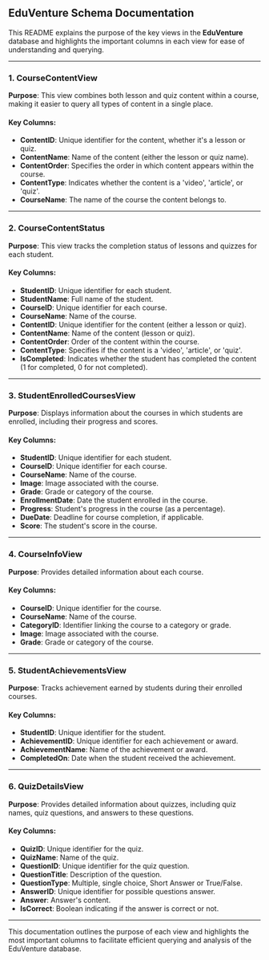 ## EduVenture Schema Documentation

This README explains the purpose of the key views in the **EduVenture** database and highlights the important columns in each view for ease of understanding and querying.

---

### 1. **CourseContentView**
**Purpose**: This view combines both lesson and quiz content within a course, making it easier to query all types of content in a single place.

#### Key Columns:
- **ContentID**: Unique identifier for the content, whether it's a lesson or quiz.
- **ContentName**: Name of the content (either the lesson or quiz name).
- **ContentOrder**: Specifies the order in which content appears within the course.
- **ContentType**: Indicates whether the content is a 'video', 'article', or 'quiz'.
- **CourseName**: The name of the course the content belongs to.

---

### 2. **CourseContentStatus**
**Purpose**: This view tracks the completion status of lessons and quizzes for each student.

#### Key Columns:
- **StudentID**: Unique identifier for each student.
- **StudentName**: Full name of the student.
- **CourseID**: Unique identifier for each course.
- **CourseName**: Name of the course.
- **ContentID**: Unique identifier for the content (either a lesson or quiz).
- **ContentName**: Name of the content (lesson or quiz).
- **ContentOrder**: Order of the content within the course.
- **ContentType**: Specifies if the content is a 'video', 'article', or 'quiz'.
- **IsCompleted**: Indicates whether the student has completed the content (1 for completed, 0 for not completed).

---

### 3. **StudentEnrolledCoursesView**
**Purpose**: Displays information about the courses in which students are enrolled, including their progress and scores.

#### Key Columns:
- **StudentID**: Unique identifier for each student.
- **CourseID**: Unique identifier for each course.
- **CourseName**: Name of the course.
- **Image**: Image associated with the course.
- **Grade**: Grade or category of the course.
- **EnrollmentDate**: Date the student enrolled in the course.
- **Progress**: Student's progress in the course (as a percentage).
- **DueDate**: Deadline for course completion, if applicable.
- **Score**: The student's score in the course.

---

### 4. **CourseInfoView**
**Purpose**: Provides detailed information about each course.

#### Key Columns:
- **CourseID**: Unique identifier for the course.
- **CourseName**: Name of the course.
- **CategoryID**: Identifier linking the course to a category or grade.
- **Image**: Image associated with the course.
- **Grade**: Grade or category of the course.

---

### 5. **StudentAchievementsView**
**Purpose**: Tracks achievement earned by students during their enrolled courses.

#### Key Columns:
- **StudentID**: Unique identifier for the student.
- **AchievementID**: Unique identifier for each achievement or award.
- **AchievementName**: Name of the achievement or award.
- **CompletedOn**: Date when the student received the achievement.

---

### 6. **QuizDetailsView**
**Purpose**: Provides detailed information about quizzes, including quiz names, quiz questions, and answers to these questions.

#### Key Columns:
- **QuizID**: Unique identifier for the quiz.
- **QuizName**: Name of the quiz.
- **QuestionID**: Unique identifier for the quiz question.
- **QuestionTitle**: Description of the question.
- **QuestionType**: Multiple, single choice, Short Answer or True/False.
- **AnswerID**: Unique identifier for possible questions answer.
- **Answer**: Answer's content.
- **IsCorrect**: Boolean indicating if the answer is correct or not.

---

This documentation outlines the purpose of each view and highlights the most important columns to facilitate efficient querying and analysis of the EduVenture database.
